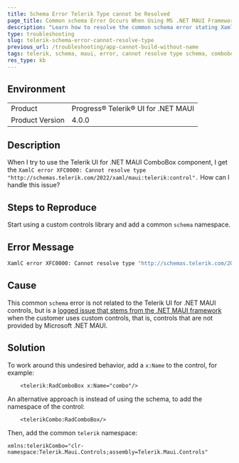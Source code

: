 ```yaml
---
title: Schema Error Telerik Type cannot be Resolved
page_title: Common schema Error Occurs When Using MS .NET MAUI Framework - .NET MAUI Knowledge Base
description: "Learn how to resolve the common schema error stating XamlC error XFC0000: Cannot resolve type schemas.telerik.com/2022/xaml/maui:telerik:control"
type: troubleshooting
slug: telerik-schema-error-cannot-resolve-type
previous_url: /troubleshooting/app-cannot-build-without-name
tags: telerik, schema, maui, error, cannot resolve type schema, combobox, segmented control
res_type: kb
---
```


## Environment

<table>
	<tbody>
    <tr>
      <td>Product</td>
			<td>Progress® Telerik® UI for .NET MAUI</td>
    </tr>
  	<tr>
  		<td>Product Version</td>
  		<td>4.0.0</td>
  	</tr>
	</tbody>
</table>


## Description

When I try to use the Telerik UI for .NET MAUI ComboBox component, I get the `XamlC error XFC0000: Cannot resolve type "http://schemas.telerik.com/2022/xaml/maui:telerik:control".` How can I handle this issue?

## Steps to Reproduce

Start using a custom controls library and add a common `schema` namespace.

## Error Message

```bash
XamlC error XFC0000: Cannot resolve type "http://schemas.telerik.com/2022/xaml/maui:telerik:control".
```

## Cause

This common `schema` error is not related to the Telerik UI for .NET MAUI controls, but is a [logged issue that stems from the .NET MAUI framework](https://github.com/dotnet/maui/issues/7503) when the customer uses custom controls, that is, controls that are not provided by Microsoft .NET MAUI.

## Solution

To work around this undesired behavior, add a `x:Name` to the control, for example:

```XAML
    <telerik:RadComboBox x:Name="combo"/>
```

An alternative approach is instead of using the schema, to add the namespace of the control:

```XAML
    <telerikCombo:RadComboBox/>
```

Then, add the common `telerik` namespace:

```XAML
xmlns:telerikCombo="clr-namespace:Telerik.Maui.Controls;assembly=Telerik.Maui.Controls"
```
